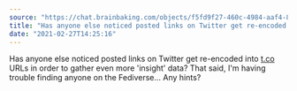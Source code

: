 ```yaml
---
source: "https://chat.brainbaking.com/objects/f5fd9f27-460c-4984-aaf4-843788b94419"
title: "Has anyone else noticed posted links on Twitter get re-encoded into t.co URLs in order to gather ..."
date: "2021-02-27T14:25:16"
---
```


Has anyone else noticed posted links on Twitter get re-encoded into <a href="http://t.co" rel="ugc">t.co</a> URLs in order to gather even more &#39;insight&#39; data? That said, I&#39;m having trouble finding anyone on the Fediverse... Any hints?
  